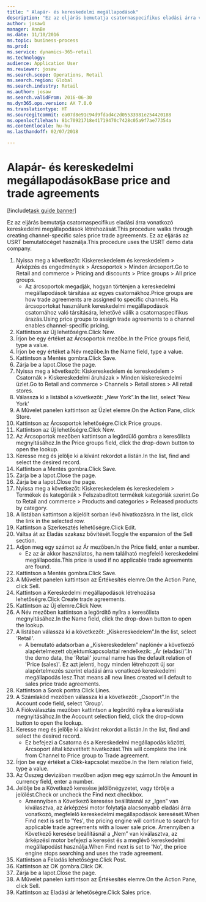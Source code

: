 ```yaml
--- 
title: " Alapár- és kereskedelmi megállapodások"
description: "Ez az eljárás bemutatja csatornaspecifikus eladási árra vonatkozó kereskedelmi megállapodások létrehozását."
author: josaw1
manager: AnnBe
ms.date: 11/10/2016
ms.topic: business-process
ms.prod: 
ms.service: dynamics-365-retail
ms.technology: 
audience: Application User
ms.reviewer: josaw
ms.search.scope: Operations, Retail
ms.search.region: Global
ms.search.industry: Retail
ms.author: josaw
ms.search.validFrom: 2016-06-30
ms.dyn365.ops.version: AX 7.0.0
ms.translationtype: HT
ms.sourcegitcommit: ea07d8e91c94d9fdad4c2d05533981e254420188
ms.openlocfilehash: 81c70921718e41719470c7428c05a9f7ae77354a
ms.contentlocale: hu-hu
ms.lasthandoff: 02/07/2018

---
```

# <a name="base-price-and-trade-agreements"></a><span data-ttu-id="8e006-103"> Alapár- és kereskedelmi megállapodások</span><span class="sxs-lookup"><span data-stu-id="8e006-103">Base price and trade agreements</span></span>

[!include[task guide banner](../includes/task-guide-banner.md)]

<span data-ttu-id="8e006-104">Ez az eljárás bemutatja csatornaspecifikus eladási árra vonatkozó kereskedelmi megállapodások létrehozását.</span><span class="sxs-lookup"><span data-stu-id="8e006-104">This procedure walks through creating channel-specific sales price trade agreements.</span></span> <span data-ttu-id="8e006-105">Ez az eljárás az USRT bemutatócéget használja.</span><span class="sxs-lookup"><span data-stu-id="8e006-105">This procedure uses the USRT demo data company.</span></span>

1. <span data-ttu-id="8e006-106">Nyissa meg a következőt: Kiskereskedelem és kereskedelem > Árképzés és engedmények > Árcsoportok > Minden árcsoport.</span><span class="sxs-lookup"><span data-stu-id="8e006-106">Go to Retail and commerce > Pricing and discounts > Price groups > All price groups.</span></span>
    * <span data-ttu-id="8e006-107">Az árcsoportok megadják, hogyan történjen a kereskedelmi megállapodások társítása az egyes csatornákhoz.</span><span class="sxs-lookup"><span data-stu-id="8e006-107">Price groups are how trade agreements are assigned to specific channels.</span></span> <span data-ttu-id="8e006-108">Ha árcsoportokat használunk kereskedelmi megállapodások csatornához való társítására, lehetővé válik a csatornaspecifikus árazás.</span><span class="sxs-lookup"><span data-stu-id="8e006-108">Using price groups to assign trade agreements to a channel enables channel-specific pricing.</span></span>  
2. <span data-ttu-id="8e006-109">Kattintson az Új lehetőségre.</span><span class="sxs-lookup"><span data-stu-id="8e006-109">Click New.</span></span>
3. <span data-ttu-id="8e006-110">Írjon be egy értéket az Árcsoportok mezőbe.</span><span class="sxs-lookup"><span data-stu-id="8e006-110">In the Price groups field, type a value.</span></span>
4. <span data-ttu-id="8e006-111">Írjon be egy értéket a Név mezőbe.</span><span class="sxs-lookup"><span data-stu-id="8e006-111">In the Name field, type a value.</span></span>
5. <span data-ttu-id="8e006-112">Kattintson a Mentés gombra.</span><span class="sxs-lookup"><span data-stu-id="8e006-112">Click Save.</span></span>
6. <span data-ttu-id="8e006-113">Zárja be a lapot.</span><span class="sxs-lookup"><span data-stu-id="8e006-113">Close the page.</span></span>
7. <span data-ttu-id="8e006-114">Nyissa meg a következőt: Kiskereskedelem és kereskedelem > Csatornák > Kiskereskedelmi áruházak > Minden kiskereskedelmi üzlet.</span><span class="sxs-lookup"><span data-stu-id="8e006-114">Go to Retail and commerce > Channels > Retail stores > All retail stores.</span></span>
8. <span data-ttu-id="8e006-115">Válassza ki a listából a következőt: „New York”.</span><span class="sxs-lookup"><span data-stu-id="8e006-115">In the list, select 'New York'</span></span>
9. <span data-ttu-id="8e006-116">A Művelet panelen kattintson az Üzlet elemre.</span><span class="sxs-lookup"><span data-stu-id="8e006-116">On the Action Pane, click Store.</span></span>
10. <span data-ttu-id="8e006-117">Kattintson az Árcsoportok lehetőségre.</span><span class="sxs-lookup"><span data-stu-id="8e006-117">Click Price groups.</span></span>
11. <span data-ttu-id="8e006-118">Kattintson az Új lehetőségre.</span><span class="sxs-lookup"><span data-stu-id="8e006-118">Click New.</span></span>
12. <span data-ttu-id="8e006-119">Az Árcsoportok mezőben kattintson a legördülő gombra a keresőlista megnyitásához.</span><span class="sxs-lookup"><span data-stu-id="8e006-119">In the Price groups field, click the drop-down button to open the lookup.</span></span>
13. <span data-ttu-id="8e006-120">Keresse meg és jelölje ki a kívánt rekordot a listán.</span><span class="sxs-lookup"><span data-stu-id="8e006-120">In the list, find and select the desired record.</span></span>
14. <span data-ttu-id="8e006-121">Kattintson a Mentés gombra.</span><span class="sxs-lookup"><span data-stu-id="8e006-121">Click Save.</span></span>
15. <span data-ttu-id="8e006-122">Zárja be a lapot.</span><span class="sxs-lookup"><span data-stu-id="8e006-122">Close the page.</span></span>
16. <span data-ttu-id="8e006-123">Zárja be a lapot.</span><span class="sxs-lookup"><span data-stu-id="8e006-123">Close the page.</span></span>
17. <span data-ttu-id="8e006-124">Nyissa meg a következőt: Kiskereskedelem és kereskedelem > Termékek és kategóriák > Felszabadított termékek kategóriák szerint.</span><span class="sxs-lookup"><span data-stu-id="8e006-124">Go to Retail and commerce > Products and categories > Released products by category.</span></span>
18. <span data-ttu-id="8e006-125">A listában kattintson a kijelölt sorban lévő hivatkozásra.</span><span class="sxs-lookup"><span data-stu-id="8e006-125">In the list, click the link in the selected row.</span></span>
19. <span data-ttu-id="8e006-126">Kattintson a Szerkesztés lehetőségre.</span><span class="sxs-lookup"><span data-stu-id="8e006-126">Click Edit.</span></span>
20. <span data-ttu-id="8e006-127">Váltsa át az Eladás szakasz bővítését.</span><span class="sxs-lookup"><span data-stu-id="8e006-127">Toggle the expansion of the Sell section.</span></span>
21. <span data-ttu-id="8e006-128">Adjon meg egy számot az Ár mezőben.</span><span class="sxs-lookup"><span data-stu-id="8e006-128">In the Price field, enter a number.</span></span>
    * <span data-ttu-id="8e006-129">Ez az ár akkor használatos, ha nem található megfelelő kereskedelmi megállapodás.</span><span class="sxs-lookup"><span data-stu-id="8e006-129">This price is used if no applicable trade agreements are found.</span></span>  
22. <span data-ttu-id="8e006-130">Kattintson a Mentés gombra.</span><span class="sxs-lookup"><span data-stu-id="8e006-130">Click Save.</span></span>
23. <span data-ttu-id="8e006-131">A Művelet panelen kattintson az Értékesítés elemre.</span><span class="sxs-lookup"><span data-stu-id="8e006-131">On the Action Pane, click Sell.</span></span>
24. <span data-ttu-id="8e006-132">Kattintson a Kereskedelmi megállapodások létrehozása lehetőségre.</span><span class="sxs-lookup"><span data-stu-id="8e006-132">Click Create trade agreements.</span></span>
25. <span data-ttu-id="8e006-133">Kattintson az Új elemre.</span><span class="sxs-lookup"><span data-stu-id="8e006-133">Click New.</span></span>
26. <span data-ttu-id="8e006-134">A Név mezőben kattintson a legördítő nyílra a keresőlista megnyitásához.</span><span class="sxs-lookup"><span data-stu-id="8e006-134">In the Name field, click the drop-down button to open the lookup.</span></span>
27. <span data-ttu-id="8e006-135">A listában válassza ki a következőt: „Kiskereskedelem”.</span><span class="sxs-lookup"><span data-stu-id="8e006-135">In the list, select 'Retail'.</span></span>
    * <span data-ttu-id="8e006-136">A bemutató adatsorban a „Kiskereskedelem” naplónév a következő alapértelmezett objektumkapcsolattal rendelkezik: „Ár (eladási)”.</span><span class="sxs-lookup"><span data-stu-id="8e006-136">In the demo data, the 'Retail' journal name has the default relation of 'Price (sales)'.</span></span> <span data-ttu-id="8e006-137">Ez azt jelenti, hogy minden létrehozott új sor alapértelmezés szerint eladási árra vonatkozó kereskedelmi megállapodás lesz.</span><span class="sxs-lookup"><span data-stu-id="8e006-137">That means all new lines created will default to sales price trade agreements.</span></span>  
28. <span data-ttu-id="8e006-138">Kattintson a Sorok pontra.</span><span class="sxs-lookup"><span data-stu-id="8e006-138">Click Lines.</span></span>
29. <span data-ttu-id="8e006-139">A Számlakód mezőben válassza ki a következőt: „Csoport”.</span><span class="sxs-lookup"><span data-stu-id="8e006-139">In the Account code field, select 'Group'.</span></span>
30. <span data-ttu-id="8e006-140">A Fiókválasztás mezőben kattintson a legördítő nyílra a keresőlista megnyitásához.</span><span class="sxs-lookup"><span data-stu-id="8e006-140">In the Account selection field, click the drop-down button to open the lookup.</span></span>
31. <span data-ttu-id="8e006-141">Keresse meg és jelölje ki a kívánt rekordot a listán.</span><span class="sxs-lookup"><span data-stu-id="8e006-141">In the list, find and select the desired record.</span></span>
    * <span data-ttu-id="8e006-142">Ez befejezi a Csatorna és a Kereskedelmi megállapodás közötti, Árcsoport által közvetített hivatkozást.</span><span class="sxs-lookup"><span data-stu-id="8e006-142">This will complete the link from Channel to Price group to Trade agreement.</span></span>  
32. <span data-ttu-id="8e006-143">Írjon be egy értéket a Cikk-kapcsolat mezőbe.</span><span class="sxs-lookup"><span data-stu-id="8e006-143">In the Item relation field, type a value.</span></span>
33. <span data-ttu-id="8e006-144">Az Összeg devizában mezőben adjon meg egy számot.</span><span class="sxs-lookup"><span data-stu-id="8e006-144">In the Amount in currency field, enter a number.</span></span>
34. <span data-ttu-id="8e006-145">Jelölje be a Következő keresése jelölőnégyzetet, vagy törölje a jelölést.</span><span class="sxs-lookup"><span data-stu-id="8e006-145">Check or uncheck the Find next checkbox.</span></span>
    * <span data-ttu-id="8e006-146">Amennyiben a Következő keresése beállításnál az „Igen” van kiválasztva, az árképzési motor folytatja alacsonyabb eladási árra vonatkozó, megfelelő kereskedelmi megállapodások keresését.</span><span class="sxs-lookup"><span data-stu-id="8e006-146">When Find next is set to 'Yes', the pricing engine will continue to search for applicable trade agreements with a lower sale price.</span></span> <span data-ttu-id="8e006-147">Amennyiben a Következő keresése beállításnál a „Nem” van kiválasztva, az árképzési motor befejezi a keresést és a meglévő kereskedelmi megállapodást használja.</span><span class="sxs-lookup"><span data-stu-id="8e006-147">When Find next is set to 'No', the price engine stops searching and uses the trade agreement.</span></span>  
35. <span data-ttu-id="8e006-148">Kattintson a Feladás lehetőségre.</span><span class="sxs-lookup"><span data-stu-id="8e006-148">Click Post.</span></span>
36. <span data-ttu-id="8e006-149">Kattintson az OK gombra.</span><span class="sxs-lookup"><span data-stu-id="8e006-149">Click OK.</span></span>
37. <span data-ttu-id="8e006-150">Zárja be a lapot.</span><span class="sxs-lookup"><span data-stu-id="8e006-150">Close the page.</span></span>
38. <span data-ttu-id="8e006-151">A Művelet panelen kattintson az Értékesítés elemre.</span><span class="sxs-lookup"><span data-stu-id="8e006-151">On the Action Pane, click Sell.</span></span>
39. <span data-ttu-id="8e006-152">Kattintson az Eladási ár lehetőségre.</span><span class="sxs-lookup"><span data-stu-id="8e006-152">Click Sales price.</span></span>


